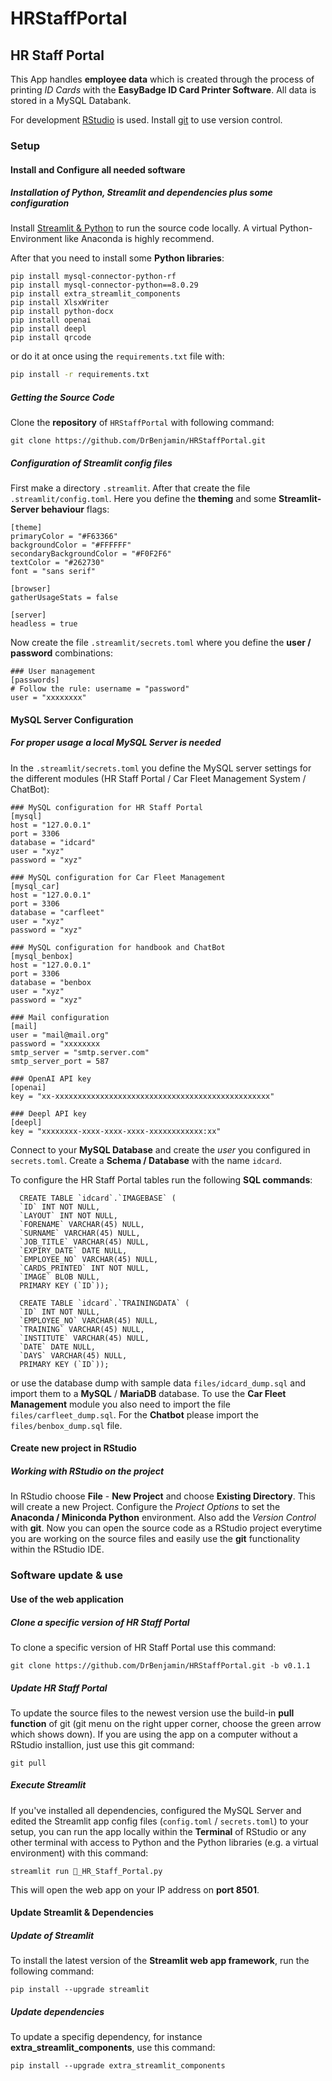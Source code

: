 # HRStaffPortal

## HR Staff Portal

This App handles **employee data** which is created through the process of printing *ID Cards* with the **EasyBadge ID Card Printer Software**. All data is stored in a MySQL Databank.

For development [RStudio](https://www.rstudio.com/products/rstudio/download/#download) is used. Install [git](https://git-scm.com/download/win) to use version control.

### Setup

#### Install and Configure all needed software

##### Installation of Python, Streamlit and dependencies plus some configuration

Install [Streamlit & Python](https://docs.streamlit.io/library/get-started/installation) to run the source code locally. A virtual Python-Environment like Anaconda is highly recommend.

After that you need to install some **Python libraries**:

    pip install mysql-connector-python-rf
    pip install mysql-connector-python==8.0.29
    pip install extra_streamlit_components
    pip install XlsxWriter
    pip install python-docx
    pip install openai
    pip install deepl
    pip install qrcode

or do it at once using the `requirements.txt` file with:

```cmd
pip install -r requirements.txt
```

##### Getting the Source Code

Clone the **repository** of `HRStaffPortal` with following command:

    git clone https://github.com/DrBenjamin/HRStaffPortal.git

##### Configuration of Streamlit config files

First make a directory `.streamlit`. After that create the file `.streamlit/config.toml`. Here you define the **theming** and some **Streamlit-Server behaviour** flags:

    [theme]
    primaryColor = "#F63366"
    backgroundColor = "#FFFFFF"
    secondaryBackgroundColor = "#F0F2F6"
    textColor = "#262730"
    font = "sans serif"

    [browser]
    gatherUsageStats = false

    [server]
    headless = true

Now create the file `.streamlit/secrets.toml` where you define the **user / password** combinations:

    ### User management
    [passwords]
    # Follow the rule: username = "password"
    user = "xxxxxxxx"

#### MySQL Server Configuration

##### For proper usage a local MySQL Server is needed

In the `.streamlit/secrets.toml` you define the MySQL server settings for the different modules (HR Staff Portal / Car Fleet Management System / ChatBot):

    ### MySQL configuration for HR Staff Portal
    [mysql]
    host = "127.0.0.1"
    port = 3306
    database = "idcard"
    user = "xyz"
    password = "xyz"

    ### MySQL configuration for Car Fleet Management
    [mysql_car]
    host = "127.0.0.1"
    port = 3306
    database = "carfleet"
    user = "xyz"
    password = "xyz"

    ### MySQL configuration for handbook and ChatBot
    [mysql_benbox]
    host = "127.0.0.1"
    port = 3306
    database = "benbox
    user = "xyz"
    password = "xyz"

    ### Mail configuration
    [mail]
    user = "mail@mail.org"
    password = "xxxxxxxx
    smtp_server = "smtp.server.com"
    smtp_server_port = 587

    ### OpenAI API key
    [openai]
    key = "xx-xxxxxxxxxxxxxxxxxxxxxxxxxxxxxxxxxxxxxxxxxxxxxxxx"
              
    ### Deepl API key
    [deepl]
    key = "xxxxxxxx-xxxx-xxxx-xxxx-xxxxxxxxxxxx:xx"

Connect to your **MySQL Database** and create the *user* you configured in `secrets.toml`. Create a **Schema / Database** with the name `idcard`.

To configure the HR Staff Portal tables run the following **SQL commands**:

      CREATE TABLE `idcard`.`IMAGEBASE` (
      `ID` INT NOT NULL,
      `LAYOUT` INT NOT NULL,
      `FORENAME` VARCHAR(45) NULL,
      `SURNAME` VARCHAR(45) NULL,
      `JOB_TITLE` VARCHAR(45) NULL,
      `EXPIRY_DATE` DATE NULL,
      `EMPLOYEE_NO` VARCHAR(45) NULL,
      `CARDS_PRINTED` INT NOT NULL,
      `IMAGE` BLOB NULL,
      PRIMARY KEY (`ID`));
      
      CREATE TABLE `idcard`.`TRAININGDATA` (
      `ID` INT NOT NULL,
      `EMPLOYEE_NO` VARCHAR(45) NULL,
      `TRAINING` VARCHAR(45) NULL,
      `INSTITUTE` VARCHAR(45) NULL,
      `DATE` DATE NULL,
      `DAYS` VARCHAR(45) NULL,
      PRIMARY KEY (`ID`));

or use the database dump with sample data `files/idcard_dump.sql` and import them to a **MySQL** / **MariaDB** database. To use the **Car Fleet Management** module you also need to import the file `files/carfleet_dump.sql`. For the **Chatbot** please import the `files/benbox_dump.sql` file.

#### Create new project in RStudio

##### Working with RStudio on the project

In RStudio choose **File** - **New Project** and choose **Existing Directory**. This will create a new Project. Configure the *Project Options* to set the **Anaconda / Miniconda Python** environment. Also add the *Version Control* with **git**. Now you can open the source code as a RStudio project everytime you are working on the source files and easily use the **git** functionality within the RStudio IDE.

### Software update & use

#### Use of the web application

##### Clone a specific version of HR Staff Portal

To clone a specific version of HR Staff Portal use this command:

    git clone https://github.com/DrBenjamin/HRStaffPortal.git -b v0.1.1

##### Update HR Staff Portal

To update the source files to the newest version use the build-in **pull function** of git (git menu on the right upper corner, choose the green arrow which shows down). If you are using the app on a computer without a RStudio installion, just use this git command:

    git pull

##### Execute Streamlit

If you've installed all dependencies, configured the MySQL Server and edited the Streamlit app config files (`config.toml` / `secrets.toml`) to your setup, you can run the app locally within the **Terminal** of RStudio or any other terminal with access to Python and the Python libraries (e.g. a virtual environment) with this command:

    streamlit run 🏥_HR_Staff_Portal.py

This will open the web app on your IP address on **port 8501**.

#### Update Streamlit & Dependencies

##### Update of Streamlit

To install the latest version of the **Streamlit web app framework**, run the following command:

    pip install --upgrade streamlit

##### Update dependencies

To update a specifig dependency, for instance **extra_streamlit_components**, use this command:

    pip install --upgrade extra_streamlit_components
